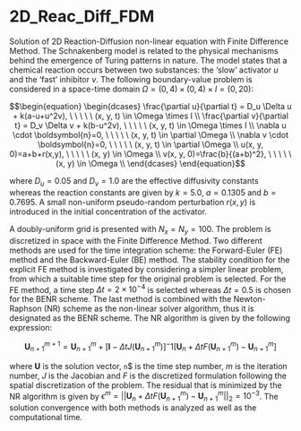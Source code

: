 # 2D_Reac_Diff_FDM
Solution of 2D Reaction-Diffusion non-linear equation with Finite Difference Method. The Schnakenberg model is related to the physical mechanisms behind the emergence of Turing patterns in nature. The model states that a chemical reaction occurs between two substances: the ‘slow’ activator $`u`$ and the ‘fast’ inhibitor $`v`$. The following boundary-value problem is considered in a space-time domain $`\Omega = (0, 4) \times (0, 4) \times I = (0, 20)`$:

```math
\begin{equation}
    \begin{dcases} 
        \frac{\partial u}{\partial t} = D_u \Delta u + k(a-u+u^2v), \ \ \ \ \ (x, y, t) \in \Omega \times I \\
        \frac{\partial v}{\partial t} = D_v \Delta v + k(b-u^2v), \ \ \ \ \ (x, y, t) \in \Omega \times I \\
        \nabla u \cdot \boldsymbol{n}=0, \ \ \ \ \ (x, y, t) \in \partial \Omega \\
        \nabla v \cdot \boldsymbol{n}=0, \ \ \ \ \ (x, y, t) \in \partial \Omega \\
        u(x, y, 0)=a+b+r(x,y), \ \ \ \ \ (x, y) \in \Omega \\
        v(x, y, 0)=\frac{b}{(a+b)^2}, \ \ \ \ \ (x, y) \in \Omega \\
    \end{dcases}
\end{equation}
```

where $`D_u=0.05`$ and $`D_v=1.0`$ are the effective diffusivity constants whereas the reaction constants are given by $`k=5.0`$, $`a=0.1305`$ and $`b=0.7695`$. A small non-uniform pseudo-random perturbation $`r(x,y)`$ is introduced in the initial concentration of the activator. 

A doubly-uniform grid is presented with $`N_x=N_y=100`$. The problem is discretized in space with the Finite Difference Method. Two different methods are used for the time integration scheme: the Forward-Euler (FE) method and the Backward-Euler (BE) method. The stability condition for the explicit FE method is investigated by considering a simpler linear problem, from which a suitable time step for the original problem is selected. For the FE method, a time step $`\Delta t=2\times10^{-4}`$ is selected whereas $`\Delta t=0.5`$ is chosen for the BENR scheme. The last method is combined with the Newton-Raphson (NR) scheme as the non-linear solver algorithm, thus it is designated as the BENR scheme. The NR algorithm is given by the following expression:

```math
\begin{equation}
    \boldsymbol{U}_{n+1}^{m+1} = \boldsymbol{U}_{n+1}^m + \left[ \boldsymbol{I} - \Delta t J \left( \boldsymbol{U}_{n+1}^{m} \right) \right]^-1 \left[ \boldsymbol{U}_{n} + \Delta t F(\boldsymbol{U}_{n+1}^{m}) - \boldsymbol{U}_{n+1}^{m} \right]
\end{equation}
```

where $`\boldsymbol{U}`$ is the solution vector, `n`$ is the time step number, $`m`$ is the iteration number, $`J`$ is the Jacobian and $`F`$ is the discretized formulation following the spatial discretization of the problem. The residual that is minimized by the NR algorithm is given by $`\epsilon^m= || \boldsymbol{U}_n + \Delta t F(\boldsymbol{U}_{n+1}^{m}) - \boldsymbol{U}_{n+1}^{m} ||_2=10^{-3}`$. The solution convergence with both methods is analyzed as well as the computational time.
